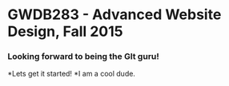 # GWDB283 - Advanced Website Design, Fall 2015
### Looking forward to being the GIt guru!
*Lets get it started!
*I am a cool dude.
